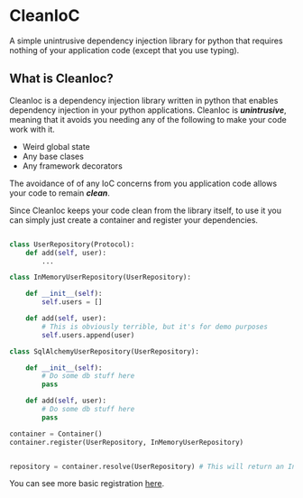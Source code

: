 # CleanIoC
A simple unintrusive dependency injection library for python that requires nothing of your application code (except that you use typing).

## What is CleanIoc?

CleanIoc is a dependency injection library written in python that enables dependency injection in your python applications. CleanIoc is ***unintrusive***, meaning that it avoids you needing any of the following to make your code work with it.
 - Weird global state
 - Any base clases
 - Any framework decorators

The avoidance of of any IoC concerns from you application code allows your code to remain ***clean***.


Since CleanIoc keeps your code clean from the library itself, to use it you can simply just create a container and register your dependencies.

```python

class UserRepository(Protocol):
    def add(self, user):
        ...

class InMemoryUserRepository(UserRepository):

    def __init__(self):
        self.users = []

    def add(self, user):
        # This is obviously terrible, but it's for demo purposes
        self.users.append(user)

class SqlAlchemyUserRepository(UserRepository):

    def __init__(self):
        # Do some db stuff here
        pass

    def add(self, user):
        # Do some db stuff here
        pass

container = Container()
container.register(UserRepository, InMemoryUserRepository)


repository = container.resolve(UserRepository) # This will return an InMemoryUserRepository

```

You can see more basic registration [here](./simple-uses.md).